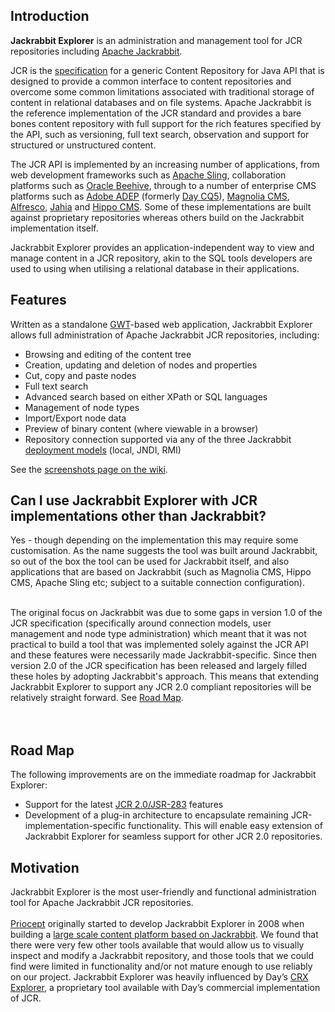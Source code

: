 ## Introduction ##
**Jackrabbit Explorer** is an administration and management tool for JCR repositories including [Apache Jackrabbit](http://jackrabbit.apache.org/).

JCR is the [specification](http://jcp.org/en/jsr/detail?id=170) for a generic Content Repository for Java API that is designed to provide a common interface to content repositories and overcome some common limitations associated with traditional  storage of content in relational databases and on file systems. Apache Jackrabbit is the reference implementation of the JCR standard and provides a bare bones content repository with full support for the rich features specified by the API, such as versioning, full text search, observation and support for structured or unstructured content.

The JCR API is implemented by an increasing number of applications, from web development frameworks such as [Apache Sling](http://sling.apache.org/), collaboration platforms such as [Oracle Beehive](http://www.oracle.com/technetwork/middleware/beehive/overview/index.html), through to a number of enterprise CMS platforms such as [Adobe ADEP](http://www.adobe.com/solutions/customer-experience/enterprise-platform.html) (formerly [Day CQ5](http://www.day.com/day/en/products/web_content_management.html)), [Magnolia CMS](http://www.magnolia-cms.com/), [Alfresco](http://www.alfresco.com/), [Jahia](http://www.jahia.com/cms/home/product/jahia-ccp.html) and [Hippo CMS](http://www.onehippo.com/en/products/cms). Some of these implementations are built against proprietary repositories whereas others build on the Jackrabbit implementation itself.

Jackrabbit Explorer provides an application-independent way to view and manage content in a JCR repository, akin to the SQL tools developers are used to using when utilising a relational database in their applications.

## Features ##
Written as a standalone [GWT](http://code.google.com/webtoolkit/)-based web application, Jackrabbit Explorer allows full administration of Apache Jackrabbit JCR repositories, including:

  * Browsing and editing of the content tree
  * Creation, updating and deletion of nodes and properties
  * Cut, copy and paste nodes
  * Full text search
  * Advanced search based on either XPath or SQL languages
  * Management of node types
  * Import/Export node data
  * Preview of binary content (where viewable in a browser)
  * Repository connection supported via any of the three Jackrabbit [deployment models](http://jackrabbit.apache.org/deployment-models.html) (local, JNDI, RMI)

See the [screenshots page on the wiki](http://code.google.com/p/jackrabbitexplorer/wiki/ScreenShots).

## Can I use Jackrabbit Explorer with JCR implementations other than Jackrabbit? ##
Yes - though depending on the implementation this may require some customisation. As the name suggests the tool was built around Jackrabbit, so out of the box the tool can be used for Jackrabbit itself, and also applications that are based on Jackrabbit (such as Magnolia CMS, Hippo CMS, Apache Sling etc; subject to a suitable connection configuration).<br><br>

The original focus on Jackrabbit was due to some gaps in version 1.0 of the JCR specification (specifically around connection models, user management and node type administration) which meant that it was not practical to build a tool that was implemented solely against the JCR API and these features were necessarily made Jackrabbit-specific.  Since then version 2.0 of the JCR specification has been released and largely filled these holes by adopting Jackrabbit's approach. This means that extending Jackrabbit Explorer to support any JCR 2.0 compliant repositories will be relatively straight forward. See <a href='#Road_Map.md'>Road Map</a>.<br>
<br>
<br>
<h2>Road Map</h2>
The following improvements are on the immediate roadmap for Jackrabbit Explorer:<br>
<ul><li>Support for the latest <a href='http://jcp.org/en/jsr/detail?id=283'>JCR 2.0/JSR-283</a> features<br>
</li><li>Development of a plug-in architecture to encapsulate remaining JCR-implementation-specific functionality. This will enable easy extension of Jackrabbit Explorer for seamless support for other JCR 2.0 repositories.</li></ul>


<h2>Motivation</h2>
Jackrabbit Explorer is the most user-friendly and functional administration tool for Apache Jackrabbit JCR repositories.<br>
<br>
<a href='http://priocept.com/'>Priocept</a> originally started to develop Jackrabbit Explorer in 2008 when building a <a href='http://priocept.com/2011/09/12/case-study-tui-travel-content-platform/'>large scale content platform based on Jackrabbit</a>. We found that there were very few other tools available that would allow us to visually inspect and modify a Jackrabbit repository, and those tools that we could find were limited in functionality and/or not mature enough to use reliably on our project. Jackrabbit Explorer was heavily influenced by Day’s <a href='http://dev.day.com/content/docs/en/crx/current/using_crx/content_explorer.html'>CRX Explorer</a>, a proprietary tool available with Day’s commercial implementation of JCR.